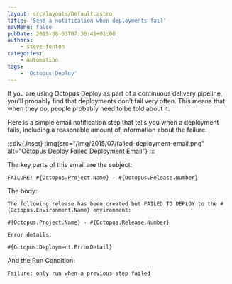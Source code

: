 ```yaml
---
layout: src/layouts/Default.astro
title: 'Send a notification when deployments fail'
navMenu: false
pubDate: 2015-08-03T07:30:41+01:00
authors:
    - steve-fenton
categories:
    - Automation
tags:
    - 'Octopus Deploy'
---
```


If you are using Octopus Deploy as part of a continuous delivery pipeline, you’ll probably find that deployments don’t fail very often. This means that when they do, people probably need to be told about it.

Here is a simple email notification step that tells you when a deployment fails, including a reasonable amount of information about the failure.

:::div{.inset}
:img{src="/img/2015/07/failed-deployment-email.png" alt="Octopus Deploy Failed Deployment Email"}
:::

The key parts of this email are the subject:

```
FAILURE! #{Octopus.Project.Name} - #{Octopus.Release.Number}
```

The body:

```
The following release has been created but FAILED TO DEPLOY to the #{Octopus.Environment.Name} environment:

#{Octopus.Project.Name} - #{Octopus.Release.Number}

Error details:

#{Octopus.Deployment.ErrorDetail}
```

And the Run Condition:

```
Failure: only run when a previous step failed
```